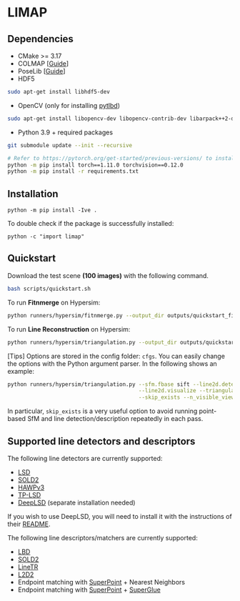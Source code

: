 # LIMAP 

## Dependencies
* CMake >= 3.17
* COLMAP [[Guide](https://colmap.github.io/install.html)]
* PoseLib [[Guide](misc/install_poselib.md)]
* HDF5
```bash
sudo apt-get install libhdf5-dev
```
* OpenCV (only for installing [pytlbd](https://github.com/B1ueber2y/limap-internal/blob/main/requirements.txt#L33))
```bash
sudo apt-get install libopencv-dev libopencv-contrib-dev libarpack++2-dev libarpack2-dev libsuperlu-dev
```

* Python 3.9 + required packages
```bash
git submodule update --init --recursive

# Refer to https://pytorch.org/get-started/previous-versions/ to install pytorch compatible with your CUDA
python -m pip install torch==1.11.0 torchvision==0.12.0 
python -m pip install -r requirements.txt
```

## Installation

```
python -m pip install -Ive . 
```
To double check if the package is successfully installed:
```
python -c "import limap"
```

## Quickstart

Download the test scene **(100 images)** with the following command.
```bash
bash scripts/quickstart.sh
```

To run **Fitnmerge** on Hypersim:
```bash
python runners/hypersim/fitnmerge.py --output_dir outputs/quickstart_fitnmerge
```

To run **Line Reconstruction** on Hypersim:
```bash
python runners/hypersim/triangulation.py --output_dir outputs/quickstart_triangulation
```

[Tips] Options are stored in the config folder: ``cfgs``. You can easily change the options with the Python argument parser. In the following shows an example:
```bash
python runners/hypersim/triangulation.py --sfm.fbase sift --line2d.detector.method lsd \
                                         --line2d.visualize --triangulation.IoU_threshold 0.2 \
                                         --skip_exists --n_visible_views 5
```
In particular, ``skip_exists`` is a very useful option to avoid running point-based SfM and line detection/description repeatedly in each pass.

## Supported line detectors and descriptors

The following line detectors are currently supported:
- [LSD](https://github.com/iago-suarez/pytlsd)
- [SOLD2](https://github.com/cvg/SOLD2)
- [HAWPv3](https://github.com/cherubicXN/hawp)
- [TP-LSD](https://github.com/Siyuada7/TP-LSD)
- [DeepLSD](https://github.com/cvg/DeepLSD) (separate installation needed)

If you wish to use DeepLSD, you will need to install it with the instructions of their [README](https://github.com/cvg/DeepLSD/blob/main/README.md).


The following line descriptors/matchers are currently supported:
- [LBD](https://github.com/iago-suarez/pytlbd)
- [SOLD2](https://github.com/cvg/SOLD2)
- [LineTR](https://github.com/yosungho/LineTR)
- [L2D2](https://github.com/hichem-abdellali/L2D2)
- Endpoint matching with [SuperPoint](https://github.com/magicleap/SuperPointPretrainedNetwork) + Nearest Neighbors
- Endpoint matching with [SuperPoint](https://github.com/magicleap/SuperPointPretrainedNetwork) + [SuperGlue](https://github.com/magicleap/SuperGluePretrainedNetwork)

